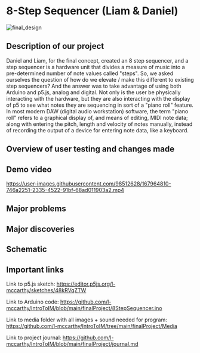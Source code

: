 # 8-Step Sequencer (Liam & Daniel)

![final_design](https://user-images.githubusercontent.com/98512628/167964960-3a12f212-5844-47e4-84f8-23df0ba0ff1a.JPG)

## Description of our project

Daniel and Liam, for the final concept, created an 8 step sequencer, and a step sequencer is a hardware unit that divides a measure of music into a pre-determined number of note values called "steps". So, we asked ourselves the question of how do we elevate / make this different to existing step sequencers? And the answer was to take advantage of using both Arduino and p5.js, analog and digital. Not only is the user be physically interacting with the hardware, but they are also interacting with the display of p5 to see what notes they are sequencing in sort of a "piano roll" feature. In most modern DAW (digital audio workstation) software, the term "piano roll" refers to a graphical display of, and means of editing, MIDI note data; along with entering the pitch, length and velocity of notes manually, instead of recording the output of a device for entering note data, like a keyboard.

## Overview of user testing and changes made

## Demo video

https://user-images.githubusercontent.com/98512628/167964810-746a2251-2335-4522-91bf-68ad011903a2.mp4

## Major problems

## Major discoveries

## Schematic

## Important links

Link to p5.js sketch: https://editor.p5js.org/l-mccarthy/sketches/48kRVqZTW

Link to Arduino code: https://github.com/l-mccarthy/IntroToIM/blob/main/finalProject/8StepSequencer.ino

Link to media folder with all images + sound needed for program: https://github.com/l-mccarthy/IntroToIM/tree/main/finalProject/Media

Link to project journal: https://github.com/l-mccarthy/IntroToIM/blob/main/finalProject/journal.md
